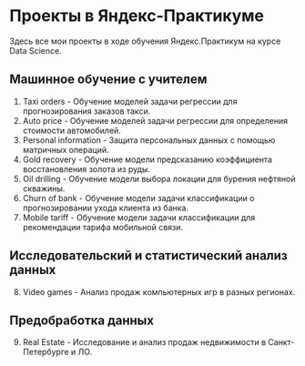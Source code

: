 # Проекты в Яндекс-Практикуме

Здесь все мои проекты в ходе обучения Яндекс.Практикум на курсе Data Science.

## Машинное обучение с учителем
1. Taxi orders - Обучение моделей задачи регрессии для прогнозирования заказов такси.
2. Auto price - Обучение моделей задачи регрессии для определения стоимости автомобилей.
3. Personal information - Защита персональных данных с помощью матричных операций.
4. Gold recovery - Обучение модели предсказанию коэффициента восстановления золота из руды.
5. Oil drilling - Обучение модели выбора локации для бурения нефтяной скважины.
6. Churn of bank - Обучение модели задачи классификации о прогнозировании ухода клиента из банка.
7. Mobile tariff - Обучение модели задачи классификации для рекомендации тарифа мобильной связи.

## Исследовательский и статистический анализ данных
8. Video games - Анализ продаж компьютерных игр в разных регионах.

## Предобработка данных
9. Real Estate - Исследование и анализ продаж недвижимости в Санкт-Петербурге и ЛО.
